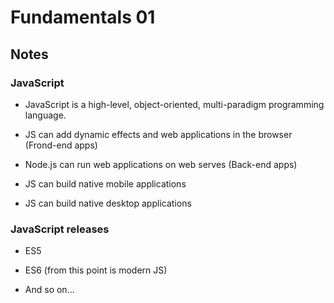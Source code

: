 # Fundamentals 01

## Notes

### JavaScript

- JavaScript is a high-level, object-oriented, multi-paradigm programming language.

- JS can add dynamic effects and web applications in the browser (Frond-end apps)

- Node.js can run web applications on web serves (Back-end apps)

- JS can build native mobile applications

- JS can build native desktop applications

### JavaScript releases

- ES5

- ES6 (from this point is modern JS)

- And so on...

